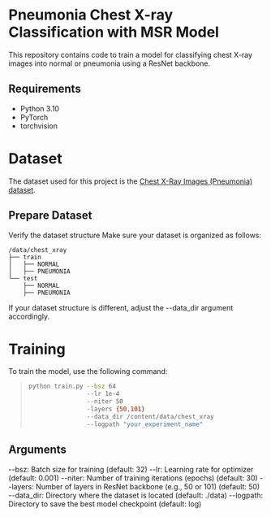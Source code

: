 # Pneumonia Chest X-ray Classification with MSR Model

This repository contains code to train a model for classifying chest X-ray images into normal or pneumonia using a ResNet backbone.

## Requirements

- Python 3.10
- PyTorch
- torchvision

# Dataset

The dataset used for this project is the [Chest X-Ray Images (Pneumonia) dataset](https://www.kaggle.com/datasets/andrewmvd/pediatric-pneumonia-chest-xray).

## Prepare Dataset

Verify the dataset structure
Make sure your dataset is organized as follows:

    /data/chest_xray
    ├── train
    │   ├── NORMAL
    │   ├── PNEUMONIA
    └── test
        ├── NORMAL
        ├── PNEUMONIA

If your dataset structure is different, adjust the --data_dir argument accordingly.

# Training
To train the model, use the following command:

> ```bash
> python train.py --bsz 64
>                 --lr 1e-4
>                 --niter 50
>                 -layers {50,101}
>                 --data_dir /content/data/chest_xray
>                 --logpath "your_experiment_name"
> ```


## Arguments

--bsz: Batch size for training (default: 32)
--lr: Learning rate for optimizer (default: 0.001)
--niter: Number of training iterations (epochs) (default: 30)
--layers: Number of layers in ResNet backbone (e.g., 50 or 101) (default: 50)
--data_dir: Directory where the dataset is located (default: ./data)
--logpath: Directory to save the best model checkpoint (default: log)

